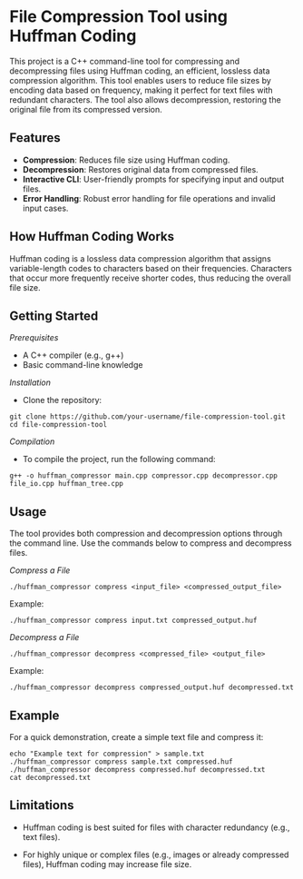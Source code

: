 
# File Compression Tool using Huffman Coding

This project is a C++ command-line tool for compressing and decompressing files using Huffman coding, an efficient, lossless data compression algorithm. This tool enables users to reduce file sizes by encoding data based on frequency, making it perfect for text files with redundant characters. The tool also allows decompression, restoring the original file from its compressed version.



## Features

- **Compression**: Reduces file size using Huffman coding.
- **Decompression**: Restores original data from compressed files.
- **Interactive CLI**: User-friendly prompts for specifying input and output files.
- **Error Handling**: Robust error handling for file operations and invalid input cases.


## How Huffman Coding Works

Huffman coding is a lossless data compression algorithm that assigns variable-length codes to characters based on their frequencies. Characters that occur more frequently receive shorter codes, thus reducing the overall file size.
## Getting Started

*Prerequisites*
- A C++ compiler (e.g., g++)
- Basic command-line knowledge

*Installation*

- Clone the repository:

```
git clone https://github.com/your-username/file-compression-tool.git
cd file-compression-tool
```

*Compilation*

- To compile the project, run the following command:

```
g++ -o huffman_compressor main.cpp compressor.cpp decompressor.cpp file_io.cpp huffman_tree.cpp
```







## Usage

The tool provides both compression and decompression options through the command line. Use the commands below to compress and decompress files.

*Compress a File*

```
./huffman_compressor compress <input_file> <compressed_output_file>
```
Example:

```
./huffman_compressor compress input.txt compressed_output.huf
```

*Decompress a File*

```
./huffman_compressor decompress <compressed_file> <output_file>
```
Example:

```
./huffman_compressor decompress compressed_output.huf decompressed.txt
```
## Example

For a quick demonstration, create a simple text file and compress it:

```
echo "Example text for compression" > sample.txt
./huffman_compressor compress sample.txt compressed.huf
./huffman_compressor decompress compressed.huf decompressed.txt
cat decompressed.txt
```
## Limitations

- Huffman coding is best suited for files with character redundancy (e.g., text files).

- For highly unique or complex files (e.g., images or already compressed files), Huffman coding may increase file size.
